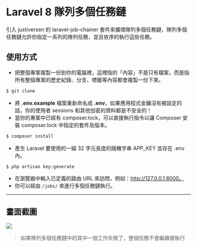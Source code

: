 # Laravel 8 隊列多個任務鏈

引入 justiversen 的 laravel-job-chainer 套件來擴增隊列多個任務鏈，隊列多個任務鏈允許你指定一系列的隊列任務，並且依序的執行這些任務。

## 使用方式
- 把整個專案複製一份到你的電腦裡，這裡指的「內容」不是只有檔案，而是指所有整個專案的歷史紀錄、分支、標籤等內容都會複製一份下來。
```sh
$ git clone
```
- 將 __.env.example__ 檔案重新命名成 __.env__，如果應用程式金鑰沒有被設定的話，你的使用者 sessions 和其他加密的資料都是不安全的！
- 當你的專案中已經有 composer.lock，可以直接執行指令以讓 Composer 安裝 composer.lock 中指定的套件及版本。
```sh
$ composer install
```
- 產生 Laravel 要使用的一組 32 字元長度的隨機字串 APP_KEY 並存在 .env 內。
```sh
$ php artisan key:generate
```
- 在瀏覽器中輸入已定義的路由 URL 來訪問，例如：http://127.0.0.1:8000。
- 你可以經由 `/jobs/` 來進行多個任務鏈執行。

----

## 畫面截圖
![](https://i.imgur.com/0RFcjVU.png)
> 如果隊列多個任務鏈中的其中一個工作失敗了，整個任務不會繼續被執行